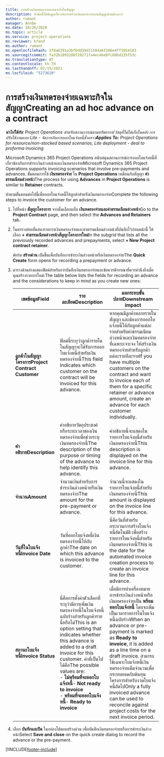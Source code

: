 ```yaml
---
title: การสร้างเงินทดรองจ่ายเฉพาะกิจในสัญญา
description: หัวข้อนี้ให้ข้อมูลเกี่ยวกับการสร้างเงินทดรองจ่ายบนสัญญาตามต้องการ
author: rumant
manager: Annbe
ms.date: 10/26/2020
ms.topic: article
ms.service: project-operations
ms.reviewer: kfend
ms.author: rumant
ms.openlocfilehash: 2f0a6391a3bf6dd39d21504a6f286e4ff1954183
ms.sourcegitcommit: fa32b1893286f20271fa4ec4be8fc68bd135f53c
ms.translationtype: HT
ms.contentlocale: th-TH
ms.lasthandoff: 02/15/2021
ms.locfileid: "5273620"
---
```

# <a name="creating-an-ad-hoc-advance-on-a-contract"></a><span data-ttu-id="9592d-103">การสร้างเงินทดรองจ่ายเฉพาะกิจในสัญญา</span><span class="sxs-lookup"><span data-stu-id="9592d-103">Creating an ad hoc advance on a contract</span></span>

<span data-ttu-id="9592d-104">_**นำไปใช้กับ:** Project Operations สำหรับสถานการณ์ตามทรัพยากร/วัสดุที่ไม่ได้เก็บในคลัง การปรับใช้งานแบบ Lite - จัดการกับการออกใบแจ้งหนี้ชั่วคราว_</span><span class="sxs-lookup"><span data-stu-id="9592d-104">_**Applies To:** Project Operations for resource/non-stocked based scenarios, Lite deployment - deal to proforma invoicing_</span></span>

<span data-ttu-id="9592d-105">Microsoft Dynamics 365 Project Operations สนับสนุนสถานการณ์การออกใบแจ้งหนี้ที่เกี่ยวข้องกับการชำระเงินล่วงหน้าและเงินทดรองจ่าย</span><span class="sxs-lookup"><span data-stu-id="9592d-105">Microsoft Dynamics 365 Project Operations supports invoicing scenarios that involve pre-payments and advances.</span></span> <span data-ttu-id="9592d-106">ขั้นตอนการใช้ **เงินทดรองจ่าย** ใน **Project Operations** เหมือนกับสัญญา **ค่าธรรมเนียมล่วงหน้า**</span><span class="sxs-lookup"><span data-stu-id="9592d-106">The process for using **Advances** in **Project Operations** is similar to **Retainer** contracts.</span></span> 

<span data-ttu-id="9592d-107">ทำตามขั้นตอนต่อไปนี้เพื่อออกใบแจ้งหนี้ให้ลูกค้าสำหรับเงินทดรองจ่าย</span><span class="sxs-lookup"><span data-stu-id="9592d-107">Complete the following steps to invoice the customer for an advance.</span></span>

1. <span data-ttu-id="9592d-108">ไปที่หน้า **สัญญาโครงการ** จากนั้นเลือกแท็บ **เงินทดรองจ่ายและค่าธรรมเนียมล่วงหน้า**</span><span class="sxs-lookup"><span data-stu-id="9592d-108">Go to the **Project Contract** page, and then select the **Advances and Retainers** tab.</span></span>
2. <span data-ttu-id="9592d-109">ในตารางย่อยที่แสดงรายการเงินทดรองจ่ายและค่าธรรมเนียมล่วงหน้าที่บันทึกไว้ก่อนหน้านี้ ให้เลือก **+ ค่าธรรมเนียมล่วงหน้าสัญญาโครงการใหม่**</span><span class="sxs-lookup"><span data-stu-id="9592d-109">In the subgrid that lists all the previously recorded advances and prepayments, select **+ New Project contract retainer**.</span></span> 

    <span data-ttu-id="9592d-110">ฟอร์ม **สร้างด่วน** เปิดขึ้นเพื่อบันทึกการชำระเงินล่วงหน้าหรือเงินทดรองจ่าย</span><span class="sxs-lookup"><span data-stu-id="9592d-110">The **Quick Create** form opens for recording a prepayment or advance.</span></span>
    
3. <span data-ttu-id="9592d-111">ตารางด้านล่างแสดงฟิลด์สำหรับการบันทึกเงินทดรองจ่ายและข้อควรพิจารณาที่ควรคำนึงถึงเมื่อคุณสร้างรายการใหม่:</span><span class="sxs-lookup"><span data-stu-id="9592d-111">The table below lists the fields for recording an advance and the considerations to keep in mind as you create new ones:</span></span>

    | <span data-ttu-id="9592d-112">เขตข้อมูล</span><span class="sxs-lookup"><span data-stu-id="9592d-112">Field</span></span> | <span data-ttu-id="9592d-113">รายละเอียด</span><span class="sxs-lookup"><span data-stu-id="9592d-113">Description</span></span> | <span data-ttu-id="9592d-114">ผลกระทบขั้นปลาย</span><span class="sxs-lookup"><span data-stu-id="9592d-114">Downstream impact</span></span> |
    | --- | --- | --- |
    | <span data-ttu-id="9592d-115">**ลูกค้าในสัญญาโครงการ**</span><span class="sxs-lookup"><span data-stu-id="9592d-115">**Project Contract Customer**</span></span> | <span data-ttu-id="9592d-116">ฟิลด์นี้ระบุว่าลูกค้ารายใดในสัญญาจะได้รับการออกใบแจ้งหนี้สำหรับเงินทดรองจ่ายนี้</span><span class="sxs-lookup"><span data-stu-id="9592d-116">This field indicates which customer on the contract will be invoiced for this advance.</span></span> | <span data-ttu-id="9592d-117">หากคุณมีลูกค้าหลายรายในสัญญา และต้องการออกใบแจ้งหนี้ให้กับลูกค้าแต่ละรายสำหรับค่าธรรมเนียมล่วงหน้าและเงินทดรองจ่ายที่เฉพาะเจาะจง ให้สร้างเงินทดรองจ่ายสำหรับลูกค้าแต่ละรายทีละราย</span><span class="sxs-lookup"><span data-stu-id="9592d-117">If you have multiple customers on the contract and want to invoice each of them for a specific retainer or advance amount, create an advance for each customer individually.</span></span> |
    | <span data-ttu-id="9592d-118">**คำอธิบาย**</span><span class="sxs-lookup"><span data-stu-id="9592d-118">**Description**</span></span> | <span data-ttu-id="9592d-119">คำอธิบายวัตถุประสงค์หรือระยะเวลาของเงินทดรองจ่ายเพื่อช่วยระบุเงินทดรองจ่ายนี้</span><span class="sxs-lookup"><span data-stu-id="9592d-119">The description of the purpose or timing of the advance to help identify this advance.</span></span> | <span data-ttu-id="9592d-120">คำอธิบายนี้จะแสดงในรายการใบแจ้งหนี้สำหรับเงินทดรองจ่ายนี้</span><span class="sxs-lookup"><span data-stu-id="9592d-120">This description is displayed on the invoice line for this advance.</span></span> |
    | <span data-ttu-id="9592d-121">**จำนวน**</span><span class="sxs-lookup"><span data-stu-id="9592d-121">**Amount**</span></span> | <span data-ttu-id="9592d-122">จำนวนเงินสำหรับการชำระเงินล่วงหน้าหรือเงินทดรองจ่าย</span><span class="sxs-lookup"><span data-stu-id="9592d-122">The amount for the pre-payment or advance.</span></span> | <span data-ttu-id="9592d-123">จำนวนนี้จะแสดงในรายการใบแจ้งหนี้สำหรับเงินทดรองจ่ายนี้</span><span class="sxs-lookup"><span data-stu-id="9592d-123">This amount is displayed on the invoice line for this advance.</span></span> |
    | <span data-ttu-id="9592d-124">**วันที่ในใบแจ้งหนี้**</span><span class="sxs-lookup"><span data-stu-id="9592d-124">**Invoice Date**</span></span> | <span data-ttu-id="9592d-125">วันที่ออกใบแจ้งหนี้เงินทดรองจ่ายนี้ให้กับลูกค้า</span><span class="sxs-lookup"><span data-stu-id="9592d-125">The date on which this advance is invoiced to the customer.</span></span> | <span data-ttu-id="9592d-126">นี่คือวันที่สำหรับกระบวนการสร้างใบแจ้งหนี้อัตโนมัติ เพื่อสร้างรายการใบแจ้งหนี้สำหรับเงินทดรองจ่ายนี้</span><span class="sxs-lookup"><span data-stu-id="9592d-126">This is the date for the automated invoice creation process to create an invoice line for this advance.</span></span> |
    | <span data-ttu-id="9592d-127">**สถานะใบแจ้งหนี้**</span><span class="sxs-lookup"><span data-stu-id="9592d-127">**Invoice Status**</span></span> | <span data-ttu-id="9592d-128">นี่คือการตั้งค่าตัวเลือกที่ระบุว่ามีการเพิ่มเงินทดรองจ่ายนี้ในใบแจ้งหนี้ฉบับร่างสำหรับลูกค้ารายนี้หรือไม่</span><span class="sxs-lookup"><span data-stu-id="9592d-128">This is an option setting that indicates whether this advance is added to a draft invoice for this customer.</span></span> <span data-ttu-id="9592d-129">ค่าที่เป็นไปได้คือ</span><span class="sxs-lookup"><span data-stu-id="9592d-129">The possible values are:</span></span></br><span data-ttu-id="9592d-130">- **ไม่พร้อมที่จะออกใบแจ้งหนี้**</span><span class="sxs-lookup"><span data-stu-id="9592d-130">- **Not ready to invoice**</span></span></br><span data-ttu-id="9592d-131">- **พร้อมที่จะออกใบแจ้งหนี้**</span><span class="sxs-lookup"><span data-stu-id="9592d-131">- **Ready to invoice**</span></span> | <span data-ttu-id="9592d-132">เมื่อมีการทำเครื่องหมายการชำระเงินล่วงหน้าหรือเงินทดรองจ่ายเป็น **พร้อมออกใบแจ้งหนี้** โดยจะเพิ่มเป็นเวลารายการในใบแจ้งหนี้ฉบับร่าง</span><span class="sxs-lookup"><span data-stu-id="9592d-132">When an advance or pre-payment is marked as **Ready to invoice**, it is added as a line time on a draft invoice.</span></span> <span data-ttu-id="9592d-133">สามารถใช้เฉพาะใบแจ้งหนี้เงินทดรองจ่ายเต็มจำนวนเพื่อกระทบยอดกับต้นทุนโครงการสำหรับงวดใบแจ้งหนี้ถัดไป</span><span class="sxs-lookup"><span data-stu-id="9592d-133">Only a fully invoiced advance can be used to reconcile against project costs for the next invoice period.</span></span> |

4. <span data-ttu-id="9592d-134">เลือก **บันทึกและปิด** ในกล่องโต้ตอบสร้างด่วน เพื่อบันทึกเงินทดรองจ่ายหรือการชำระเงินล่วงหน้า</span><span class="sxs-lookup"><span data-stu-id="9592d-134">Select **Save and close** on the quick create dialog to record the advance or the pre-payment.</span></span>


[!INCLUDE[footer-include](../../includes/footer-banner.md)]